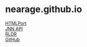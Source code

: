 # nearage.github.io
[HTMLPort](https://nearage.github.io/HTMLPort.html)  
[JNN API](https://nearage.github.io/jnn/)  
[RLDR](https://nearage.github.io/rldr/_site)  
[GitHub](https://github.com/Nearage)